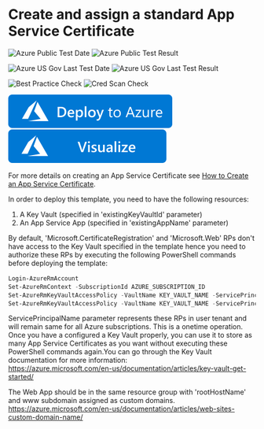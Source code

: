 # Create and assign a standard App Service Certificate

![Azure Public Test Date](https://azurequickstartsservice.blob.core.windows.net/badges/101-app-service-certificate-standard/PublicLastTestDate.svg)
![Azure Public Test Result](https://azurequickstartsservice.blob.core.windows.net/badges/101-app-service-certificate-standard/PublicDeployment.svg)

![Azure US Gov Last Test Date](https://azurequickstartsservice.blob.core.windows.net/badges/101-app-service-certificate-standard/FairfaxLastTestDate.svg)
![Azure US Gov Last Test Result](https://azurequickstartsservice.blob.core.windows.net/badges/101-app-service-certificate-standard/FairfaxDeployment.svg)

![Best Practice Check](https://azurequickstartsservice.blob.core.windows.net/badges/101-app-service-certificate-standard/BestPracticeResult.svg)
![Cred Scan Check](https://azurequickstartsservice.blob.core.windows.net/badges/101-app-service-certificate-standard/CredScanResult.svg)

[![Deploy To Azure](https://raw.githubusercontent.com/Azure/azure-quickstart-templates/master/1-CONTRIBUTION-GUIDE/images/deploytoazure.svg?sanitize=true)](https://portal.azure.com/#create/Microsoft.Template/uri/https%3A%2F%2Fraw.githubusercontent.com%2Fazure%2Fazure-quickstart-templates%2Fmaster%2F101-app-service-certificate-standard%2Fazuredeploy.json)
[![Visualize](https://raw.githubusercontent.com/Azure/azure-quickstart-templates/master/1-CONTRIBUTION-GUIDE/images/visualizebutton.svg?sanitize=true)](http://armviz.io/#/?load=https%3A%2F%2Fraw.githubusercontent.com%2Fazure%2Fazure-quickstart-templates%2Fmaster%2F101-app-service-certificate-standard%2Fazuredeploy.json)

For more details on creating an App Service Certificate see [How to Create an App Service Certificate](https://azure.microsoft.com/en-us/documentation/articles/web-sites-purchase-ssl-web-site/).

In order to deploy this template, you need to have the following resources:
1. A Key Vault (specified in 'existingKeyVaultId' parameter)
2. An App Service App (specified in 'existingAppName' parameter)

By default, 'Microsoft.CertificateRegistration' and 'Microsoft.Web' RPs don't have access to the Key Vault specified in the template hence you need to authorize these RPs by executing the following PowerShell commands before deploying the template: 

```powershell
Login-AzureRmAccount
Set-AzureRmContext -SubscriptionId AZURE_SUBSCRIPTION_ID
Set-AzureRmKeyVaultAccessPolicy -VaultName KEY_VAULT_NAME -ServicePrincipalName f3c21649-0979-4721-ac85-b0216b2cf413 -PermissionsToSecrets get,set,delete
Set-AzureRmKeyVaultAccessPolicy -VaultName KEY_VAULT_NAME -ServicePrincipalName abfa0a7c-a6b6-4736-8310-5855508787cd -PermissionsToSecrets get
```

ServicePrincipalName parameter represents these RPs in user tenant and will remain same for all Azure subscriptions. This is a onetime operation. Once you have a configured a Key Vault properly, you can use it to store as many App Service Certificates as you want without executing these PowerShell commands again.You can go through the Key Vault documentation for more information:  
https://azure.microsoft.com/en-us/documentation/articles/key-vault-get-started/

The Web App should be in the same resource group with 'rootHostName' and www subdomain assigned as custom domains.  
https://azure.microsoft.com/en-us/documentation/articles/web-sites-custom-domain-name/


